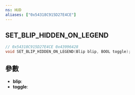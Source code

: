 ```yaml
---
ns: HUD
aliases: ["0x54318C915D27E4CE"]
---
```

## SET_BLIP_HIDDEN_ON_LEGEND

```c
// 0x54318C915D27E4CE 0x43996428
void SET_BLIP_HIDDEN_ON_LEGEND(Blip blip, BOOL toggle);
```


## 參數
* **blip**: 
* **toggle**: 

